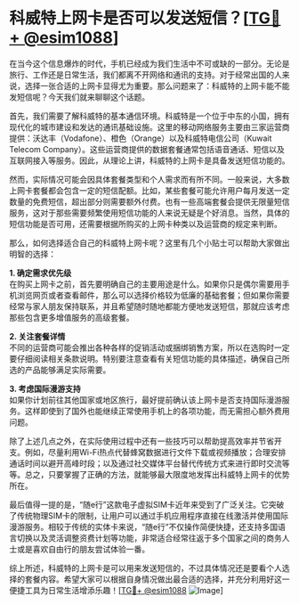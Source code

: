 # 科威特上网卡是否可以发送短信？[[TG💪+ @esim1088](https://t.me/s/esim1088)]

在当今这个信息爆炸的时代，手机已经成为我们生活中不可或缺的一部分。无论是旅行、工作还是日常生活，我们都离不开网络和通讯的支持。对于经常出国的人来说，选择一张合适的上网卡显得尤为重要。那么问题来了：科威特的上网卡能不能发短信呢？今天我们就来聊聊这个话题。

首先，我们需要了解科威特的基本通信环境。科威特是一个位于中东的小国，拥有现代化的城市建设和发达的通讯基础设施。这里的移动网络服务主要由三家运营商提供：沃达丰（Vodafone）、橙色（Orange）以及科威特电信公司（Kuwait Telecom Company）。这些运营商提供的数据套餐通常包括语音通话、短信以及互联网接入等服务。因此，从理论上讲，科威特的上网卡是具备发送短信功能的。

然而，实际情况可能会因具体套餐类型和个人需求而有所不同。一般来说，大多数上网卡套餐都会包含一定的短信配额。比如，某些套餐可能允许用户每月发送一定数量的免费短信，超出部分则需要额外付费。也有一些高端套餐会提供无限量短信服务，这对于那些需要频繁使用短信功能的人来说无疑是个好消息。当然，具体的短信功能是否可用，还需要根据所购买的上网卡种类以及运营商的规定来判断。

那么，如何选择适合自己的科威特上网卡呢？这里有几个小贴士可以帮助大家做出明智的选择：

**1. 确定需求优先级**  
在购买上网卡之前，首先要明确自己的主要用途是什么。如果你只是偶尔需要用手机浏览网页或者查看邮件，那么可以选择价格较为低廉的基础套餐；但如果你需要经常与家人朋友保持联系，并且希望随时随地都能方便地发送短信，那就应该考虑那些包含更多增值服务的高级套餐。

**2. 关注套餐详情**  
不同的运营商可能会推出各种各样的促销活动或捆绑销售方案，所以在选购时一定要仔细阅读相关条款说明。特别要注意查看有关短信功能的具体描述，确保自己所选的产品能够满足实际需要。

**3. 考虑国际漫游支持**  
如果你计划前往其他国家或地区旅行，最好提前确认该上网卡是否支持国际漫游服务。这样即使到了国外也能继续正常使用手机上的各项功能，而无需担心额外费用问题。

除了上述几点之外，在实际使用过程中还有一些技巧可以帮助提高效率并节省开支。例如，尽量利用Wi-Fi热点代替蜂窝数据进行文件下载或视频播放；合理安排通话时间以避开高峰时段；以及通过社交媒体平台替代传统方式来进行即时交流等等。总之，只要掌握了正确的方法，就能够最大限度地发挥出科威特上网卡的优势所在。

最后值得一提的是，“随e行”这款电子虚拟SIM卡近年来受到了广泛关注。它突破了传统物理SIM卡的限制，让用户可以通过手机应用程序直接在线激活并使用国际漫游服务。相较于传统的实体卡来说，“随e行”不仅操作简便快捷，还支持多国语言切换以及灵活调整资费计划等功能，非常适合经常往返于多个国家之间的商务人士或是喜欢自由行的朋友尝试体验一番。

综上所述，科威特的上网卡是可以用来发送短信的，不过具体情况还是要看个人选择的套餐内容。希望大家可以根据自身情况做出最合适的选择，并充分利用好这一便捷工具为日常生活增添乐趣！[[TG💪+ @esim1088](https://t.me/s/esim1088) ![Image](https://i.postimg.cc/4NQfJmqS/Snipaste-2025-05-13-00-14-12.png)]